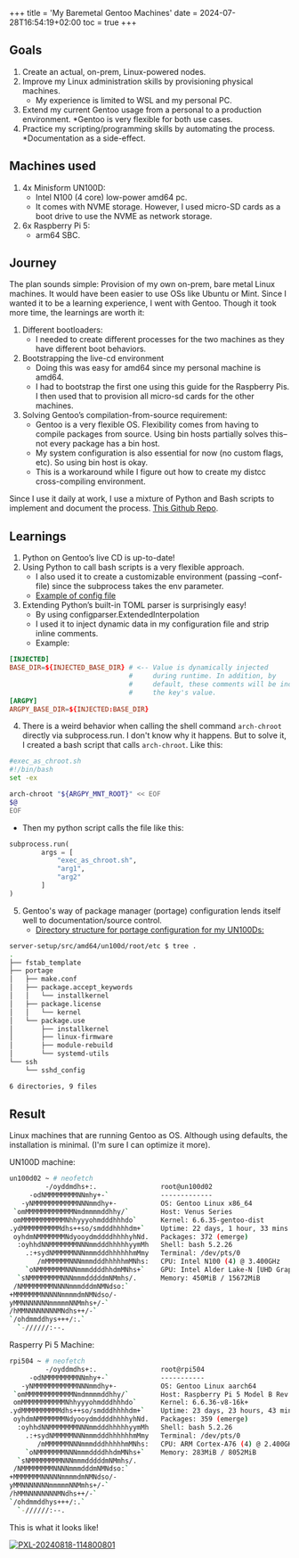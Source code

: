 +++
title = 'My Baremetal Gentoo Machines'
date = 2024-07-28T16:54:19+02:00
toc = true
+++

## Goals
1. Create an actual, on-prem, Linux-powered nodes.
2. Improve my Linux administration skills by provisioning physical machines.
    * My experience is limited to WSL and my personal PC.
3. Extend my current Gentoo usage from a personal to a production environment.
    *Gentoo is very flexible for both use cases.
4. Practice my scripting/programming skills by automating the process.
    *Documentation as a side-effect.

## Machines used
1. 4x Minisform UN100D:
    * Intel N100 (4 core) low-power amd64 pc.
    * It comes with NVME storage. However, I used micro-SD cards as a
    boot drive to use the NVME as network storage.
2. 6x Raspberry Pi 5:
    * arm64 SBC.

## Journey
The plan sounds simple: Provision of my own on-prem, bare metal Linux machines.
It would have been easier to use OSs like Ubuntu or Mint. Since I wanted it to
be a learning experience, I went with Gentoo. Though it took more time, the learnings are worth it:
1. Different bootloaders:
    * I needed to create different processes for the two machines as they have different boot behaviors.
2. Bootstrapping the live-cd environment
    * Doing this was easy for amd64 since my personal machine is amd64.
    * I had to bootstrap the first one using this guide for the Raspberry Pis. I then used
    that to provision all micro-sd cards for the other machines.
3. Solving Gentoo’s compilation-from-source requirement:
    * Gentoo is a very flexible OS. Flexibility comes from having to compile packages from source.
    Using bin hosts partially solves this– not every package has a bin host.
    * My system configuration is also essential for now (no custom flags, etc). So using bin host is okay.
    * This is a workaround while I figure out how to create my distcc cross-compiling environment.

Since I use it daily at work, I use a mixture of Python and Bash scripts to
implement and document the process. [This Github Repo](https://github.com/martopad/server-setup).

## Learnings

1. Python on Gentoo’s live CD is up-to-date!
2. Using Python to call bash scripts is a very flexible approach.
    * I also used it to create a customizable environment (passing –conf-file)
    since the subprocess takes the env parameter.
    * [Example of config file](https://github.com/martopad/server-setup/blob/main/src/arm64/rpi/rpi5/config.ini)
3. Extending Python’s built-in TOML parser is surprisingly easy!
    * By using configparser.ExtendedInterpolation
    * I used it to inject dynamic data in my configuration file and strip inline comments.
    * Example:
``` toml
[INJECTED]
BASE_DIR=${INJECTED_BASE_DIR} # <-- Value is dynamically injected
                              #     during runtime. In addition, by
                              #     default, these comments will be included as
                              #     the key's value.
[ARGPY]
ARGPY_BASE_DIR=${INJECTED:BASE_DIR}
```

4. There is a weird behavior when calling the shell command `arch-chroot` directly via subprocess.run.
I don't know why it happens. But to solve it, I created a bash script that calls `arch-chroot`. Like this:

``` bash
#exec_as_chroot.sh
#!/bin/bash
set -ex

arch-chroot "${ARGPY_MNT_ROOT}" << EOF
$@
EOF

```

* Then my python script calls the file like this:

``` python
subprocess.run(
        args = [
            "exec_as_chroot.sh",
            "arg1",
            "arg2"
        ]
)
```
5. Gentoo's way of package manager (portage) configuration lends itself well to documentation/source control.
    * [Directory structure for portage configuration for my UN100Ds:](https://github.com/martopad/server-setup/tree/main/src/amd64/un100d/root/etc/portage)
``` bash
server-setup/src/amd64/un100d/root/etc $ tree .
.
├── fstab_template
├── portage
│   ├── make.conf
│   ├── package.accept_keywords
│   │   └── installkernel
│   ├── package.license
│   │   └── kernel
│   └── package.use
│       ├── installkernel
│       ├── linux-firmware
│       ├── module-rebuild
│       └── systemd-utils
└── ssh
    └── sshd_config

6 directories, 9 files
```

## Result
Linux machines that are running Gentoo as OS. Although using defaults,
the installation is minimal. (I'm sure I can optimize it more).

UN100D machine:
``` bash
un100d02 ~ # neofetch
         -/oyddmdhs+:.                root@un100d02 
     -odNMMMMMMMMNNmhy+-`             ------------- 
   -yNMMMMMMMMMMMNNNmmdhy+-           OS: Gentoo Linux x86_64 
 `omMMMMMMMMMMMMNmdmmmmddhhy/`        Host: Venus Series 
 omMMMMMMMMMMMNhhyyyohmdddhhhdo`      Kernel: 6.6.35-gentoo-dist 
.ydMMMMMMMMMMdhs++so/smdddhhhhdm+`    Uptime: 22 days, 1 hour, 33 mins 
 oyhdmNMMMMMMMNdyooydmddddhhhhyhNd.   Packages: 372 (emerge) 
  :oyhhdNNMMMMMMMNNNmmdddhhhhhyymMh   Shell: bash 5.2.26 
    .:+sydNMMMMMNNNmmmdddhhhhhhmMmy   Terminal: /dev/pts/0 
       /mMMMMMMNNNmmmdddhhhhhmMNhs:   CPU: Intel N100 (4) @ 3.400GHz 
    `oNMMMMMMMNNNmmmddddhhdmMNhs+`    GPU: Intel Alder Lake-N [UHD Graphics] 
  `sNMMMMMMMMNNNmmmdddddmNMmhs/.      Memory: 450MiB / 15672MiB 
 /NMMMMMMMMNNNNmmmdddmNMNdso:`
+MMMMMMMNNNNNmmmmdmNMNdso/-                                   
yMMNNNNNNNmmmmmNNMmhs+/-`                                     
/hMMNNNNNNNNMNdhs++/-`
`/ohdmmddhys+++/:.`
  `-//////:--.
```

Rasperry Pi 5 Machine:
``` bash
rpi504 ~ # neofetch
         -/oyddmdhs+:.                root@rpi504 
     -odNMMMMMMMMNNmhy+-`             ----------- 
   -yNMMMMMMMMMMMNNNmmdhy+-           OS: Gentoo Linux aarch64 
 `omMMMMMMMMMMMMNmdmmmmddhhy/`        Host: Raspberry Pi 5 Model B Rev 1.0 
 omMMMMMMMMMMMNhhyyyohmdddhhhdo`      Kernel: 6.6.36-v8-16k+ 
.ydMMMMMMMMMMdhs++so/smdddhhhhdm+`    Uptime: 23 days, 23 hours, 43 mins 
 oyhdmNMMMMMMMNdyooydmddddhhhhyhNd.   Packages: 359 (emerge) 
  :oyhhdNNMMMMMMMNNNmmdddhhhhhyymMh   Shell: bash 5.2.26 
    .:+sydNMMMMMNNNmmmdddhhhhhhmMmy   Terminal: /dev/pts/0 
       /mMMMMMMNNNmmmdddhhhhhmMNhs:   CPU: ARM Cortex-A76 (4) @ 2.400GHz 
    `oNMMMMMMMNNNmmmddddhhdmMNhs+`    Memory: 283MiB / 8052MiB 
  `sNMMMMMMMMNNNmmmdddddmNMmhs/.
 /NMMMMMMMMNNNNmmmdddmNMNdso:`                                
+MMMMMMMNNNNNmmmmdmNMNdso/-                                   
yMMNNNNNNNmmmmmNNMmhs+/-`
/hMMNNNNNNNNMNdhs++/-`
`/ohdmmddhys+++/:.`
  `-//////:--.
```

This is what it looks like!

<a href="https://ibb.co/yhqGv6L">
<img src="https://i.ibb.co/f8HB6km/PXL-20240818-114800801.jpg" alt="PXL-20240818-114800801" border="0">
</a>

